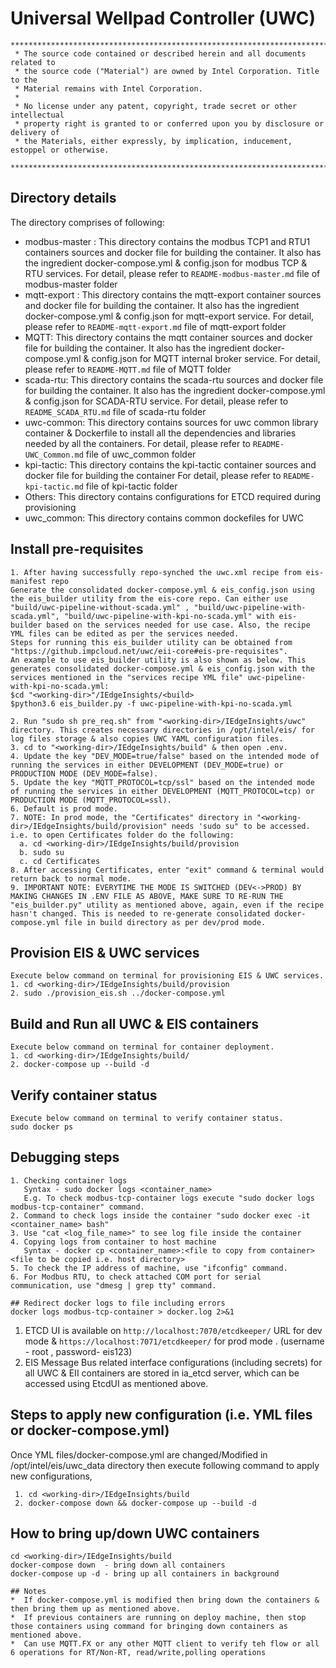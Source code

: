 # Universal Wellpad Controller (UWC)

```
********************************************************************************************************************
 * The source code contained or described herein and all documents related to
 * the source code ("Material") are owned by Intel Corporation. Title to the
 * Material remains with Intel Corporation.
 *
 * No license under any patent, copyright, trade secret or other intellectual
 * property right is granted to or conferred upon you by disclosure or delivery of
 * the Materials, either expressly, by implication, inducement, estoppel or otherwise.
 **********************************************************************************************************************
```
## Directory details
The directory comprises of following:
* modbus-master :
  This directory contains the modbus TCP1 and RTU1 containers sources and docker file for building the container. It also has the ingredient docker-compose.yml & config.json for modbus TCP & RTU services.
  For detail, please refer to `README-modbus-master.md` file of modbus-master folder
* mqtt-export :
  This directory contains the mqtt-export container sources and docker file for building the container. It also has the ingredient docker-compose.yml & config.json for mqtt-export service. 
  For detail, please refer to `README-mqtt-export.md` file of mqtt-export folder
* MQTT:
  This directory contains the mqtt container sources and docker file for building the container. It also has the ingredient docker-compose.yml & config.json for MQTT internal broker service.
  For detail, please refer to `README-MQTT.md` file of MQTT folder
* scada-rtu:
  This directory contains the scada-rtu sources and docker file for building the container. It also has the ingredient docker-compose.yml & config.json for SCADA-RTU service.
  For detail, please refer to `README_SCADA_RTU.md` file of scada-rtu folder
* uwc-common:
  This directory contains sources for uwc common library container & Dockerfile to install all the dependencies and libraries needed by all the containers. For detail, please refer to `README-UWC_Common.md` file of uwc_common folder
* kpi-tactic:
  This directory contains the kpi-tactic container sources and docker file for building the container 
  For detail, please refer to `README-kpi-tactic.md` file of kpi-tactic folder
* Others:
  This directory contains configurations for ETCD required during provisioning
* uwc_common:
  This directory contains common dockefiles for UWC

## Install pre-requisites
```
1. After having successfully repo-synched the uwc.xml recipe from eis-manifest repo
Generate the consolidated docker-compose.yml & eis_config.json using the eis_builder utility from the eis-core repo. Can either use "build/uwc-pipeline-without-scada.yml" , "build/uwc-pipeline-with-scada.yml", "build/uwc-pipeline-with-kpi-no-scada.yml" with eis-builder based on the services needed for use case. Also, the recipe YML files can be edited as per the services needed.
Steps for running this eis_builder utility can be obtained from "https://github.impcloud.net/uwc/eii-core#eis-pre-requisites".
An example to use eis_builder utility is also shown as below. This generates consolidated docker-compose.yml & eis_config.json with the services mentioned in the "services recipe YML file" uwc-pipeline-with-kpi-no-scada.yml:
$cd "<working-dir>"/IEdgeInsights/<build>
$python3.6 eis_builder.py -f uwc-pipeline-with-kpi-no-scada.yml

2. Run "sudo sh pre_req.sh" from "<working-dir>/IEdgeInsights/uwc" directory. This creates necessary directories in /opt/intel/eis/ for log files storage & also copies UWC YAML configuration files. 
3. cd to "<working-dir>/IEdgeInsights/build" & then open .env. 
4. Update the key "DEV_MODE=true/false" based on the intended mode of running the services in either DEVELOPMENT (DEV_MODE=true) or PRODUCTION MODE (DEV_MODE=false).
5. Update the key "MQTT_PROTOCOL=tcp/ssl" based on the intended mode of running the services in either DEVELOPMENT (MQTT_PROTOCOL=tcp) or PRODUCTION MODE (MQTT_PROTOCOL=ssl).
6. Default is prod mode.
7. NOTE: In prod mode, the "Certificates" directory in "<working-dir>/IEdgeInsights/build/provision" needs 'sudo su" to be accessed. i.e. to open Certificates folder do the following:
  a. cd <working-dir>/IEdgeInsights/build/provision
  b. sudo su
  c. cd Certificates
8. After accessing Certificates, enter "exit" command & terminal would return back to normal mode.
9. IMPORTANT NOTE: EVERYTIME THE MODE IS SWITCHED (DEV<->PROD) BY MAKING CHANGES IN .ENV FILE AS ABOVE, MAKE SURE TO RE-RUN THE "eis_builder.py" utility as mentioned above, again, even if the recipe hasn't changed. This is needed to re-generate consolidated docker-compose.yml file in build directory as per dev/prod mode.
```

## Provision EIS & UWC services
```
Execute below command on terminal for provisioning EIS & UWC services.
1. cd <working-dir>/IEdgeInsights/build/provision
2. sudo ./provision_eis.sh ../docker-compose.yml
```

## Build and Run all UWC & EIS containers
```
Execute below command on terminal for container deployment.
1. cd <working-dir>/IEdgeInsights/build/
2. docker-compose up --build -d

```

## Verify container status
```
Execute below command on terminal to verify container status.
sudo docker ps
```

## Debugging steps
```
1. Checking container logs 
   Syntax - sudo docker logs <container_name>
   E.g. To check modbus-tcp-container logs execute "sudo docker logs modbus-tcp-container" command.
2. Command to check logs inside the container "sudo docker exec -it <container_name> bash"
3. Use "cat <log_file_name>" to see log file inside the container
4. Copying logs from container to host machine
   Syntax - docker cp <container_name>:<file to copy from container> <file to be copied i.e. host directory>
5. To check the IP address of machine, use "ifconfig" command.
6. For Modbus RTU, to check attached COM port for serial communication, use "dmesg | grep tty" command.

## Redirect docker logs to file including errors
docker logs modbus-tcp-container > docker.log 2>&1
```

1. ETCD UI is available on `http://localhost:7070/etcdkeeper/` URL for dev mode & `https://localhost:7071/etcdkeeper/` for prod mode . (username - root , password- eis123)
2. EIS Message Bus related interface configurations (including secrets) for all UWC & EII containers are stored in ia_etcd server, which can be accessed using EtcdUI as mentioned above.

## Steps to apply new configuration (i.e. YML files or docker-compose.yml)
  Once YML files/docker-compose.yml are changed/Modified in /opt/intel/eis/uwc_data directory then execute following command to apply new configurations,
 ```
  1. cd <working-dir>/IEdgeInsights/build
  2. docker-compose down && docker-compose up --build -d
```
## How to bring up/down UWC containers
```
cd <working-dir>/IEdgeInsights/build
docker-compose down  - bring down all containers
docker-compose up -d - bring up all containers in background

## Notes
*  If docker-compose.yml is modified then bring down the containers & then bring them up as mentioned above.
*  If previous containers are running on deploy machine, then stop those containers using command for bringing down containers as mentioned above.
*  Can use MQTT.FX or any other MQTT client to verify teh flow or all 6 operations for RT/Non-RT, read/write,polling operations
